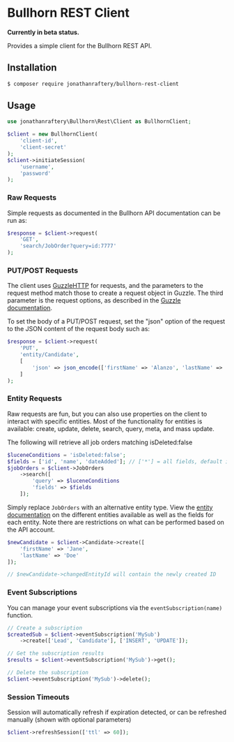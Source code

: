 # Bullhorn REST Client

**Currently in beta status.**

Provides a simple client for the Bullhorn REST API.

## Installation

``` bash
$ composer require jonathanraftery/bullhorn-rest-client
```

## Usage

```php
use jonathanraftery\Bullhorn\Rest\Client as BullhornClient;

$client = new BullhornClient(
    'client-id',
    'client-secret'
);
$client->initiateSession(
    'username',
    'password'
);
```

### Raw Requests

Simple requests as documented in the Bullhorn API documentation can be run as:

```php
$response = $client->request(
    'GET',
    'search/JobOrder?query=id:7777'
);
```

### PUT/POST Requests

The client uses [GuzzleHTTP](http://docs.guzzlephp.org/en/stable/) for requests, and the parameters to the request method match those to create a request object in Guzzle. The third parameter is the request options, as described in the [Guzzle documentation](http://docs.guzzlephp.org/en/stable/request-options.html).

To set the body of a PUT/POST request, set the "json" option of the request to the JSON content of the request body such as:
 
```php
$response = $client->request(
    'PUT',
    'entity/Candidate',
    [
        'json' => json_encode(['firstName' => 'Alanzo', 'lastName' => 'Smith', 'status' => 'Registered'])
    ]
);
```

### Entity Requests

Raw requests are fun, but you can also use properties on the client to interact with specific entities. Most of the functionality for entities is available: create, update, delete, search, query, meta, and mass update.

The following will retrieve all job orders matching isDeleted:false

```php
$luceneConditions = 'isDeleted:false';
$fields = ['id', 'name', 'dateAdded']; // ['*'] = all fields, default is ['id']
$jobOrders = $client->JobOrders
    ->search([
        'query' => $luceneConditions
        'fields' => $fields
    ]);
```

Simply replace `JobOrders` with an alternative entity type. View the [entity documentation](https://bullhorn.github.io/rest-api-docs/entityref.html) on the different entities available as well as the fields for each entity. Note there are restrictions on what can be performed based on the API account.

```php
$newCandidate = $client->Candidate->create([
    'firstName' => 'Jane',
    'lastName' => 'Doe'
]);

// $newCandidate->changedEntityId will contain the newly created ID
```

### Event Subscriptions

You can manage your event subscriptions via the `eventSubscription(name)` function.

```php
// Create a subscription
$createdSub = $client->eventSubscription('MySub')
    ->create(['Lead', 'Candidate'], ['INSERT', 'UPDATE']);

// Get the subscription results
$results = $client->eventSubscription('MySub')->get(); 

// Delete the subscription
$client->eventSubscription('MySub')->delete();
``` 

### Session Timeouts

Session will automatically refresh if expiration detected, or can be refreshed manually (shown with optional parameters)

```php
$client->refreshSession(['ttl' => 60]);
```
